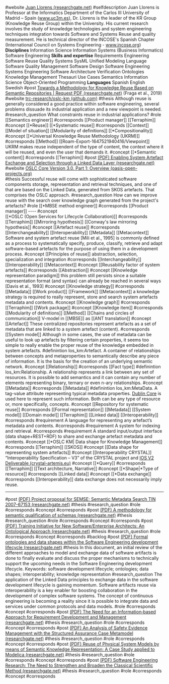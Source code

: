 #website [Juan Llorens (researchgate.net)](https://www.researchgate.net/profile/Juan-Llorens)
#selfdescription Juan Llorens is Professor at the Informatics Department of the Carlos III University of Madrid – Spain (www.uc3m.es), Dr. Llorens is the leader of the KR Group (Knowledge Reuse Group) within the University. His current research involves the study of knowledge technologies and system engineering techniques integration towards Software and Systems Reuse and quality measurement. He is technical director of the INCOSE's Spanish Chapter (International Council on Systems Engineering - www.incose.org)
	**Disciplines**
		Information Science
		Information Systems (Business Informatics)
		Software Engineering
	**Skills and expertise**
		Requirements Engineering
		Software Reuse
		Quality Systems
		SysML
		Unified Modeling Language
		Software Quality Management
		Software Design
		Software Engineering
		Systems Engineering
		Software Architecture
		Verification
		Ontologies
		Knowledge Management
		Thesauri
		Use Cases
		Semantics
		Information Science
		Object-Oriented Programming
	**Languages**
		Spanish
		English
		Swedish
#post [Towards a Methodology for Knowledge Reuse Based on Semantic Repositories | Request PDF (researchgate.net)](https://www.researchgate.net/publication/325609127_Towards_a_Methodology_for_Knowledge_Reuse_Based_on_Semantic_Repositories)
	(Fraga et al., 2019)
	#website  [trc-research/oslc-km (github.com)](https://github.com/trc-research/oslc-km)
	#thesis Although reuse is generally considered a good practice within software engineering, several problems dissuade its industrial application and a new viewpoint is needed.
	#research_question  What constraints reuse in industrial applications?
	#role [[Semantics engineer]] #corresponds  [[Product manager]] [[Terraphim]]
	#concept [[*Reuse]] [[*Systematic reuse]] #corresponds  [[Context]] [[Model of situation]] [[Modularity of definitions]] [[*Compositionality]]
	#concept  [[*Universal Knowledge Reuse Methodology (UKRM)]] #corresponds [[Method]] [[Roam-Export-1647521940416/Viewpoint]] UKRM makes reuse independent of the type of content, the context where it will be reused, and even the user that demands it.
	#concept [[*Semantic content]] #corresponds  [[Terraphim]]
#post [(PDF) Enabling System Artefact Exchange and Selection through a Linked Data Layer (researchgate.net)](https://www.researchgate.net/publication/330293084_Enabling_System_Artefact_Exchange_and_Selection_through_a_Linked_Data_Layer)
	#website [OSLC Core Version 3.0. Part 1: Overview (oasis-open-projects.org)](https://docs.oasis-open-projects.org/oslc-op/core/v3.0/os/oslc-core.html)	
	#thesis Successful reuse will come with sophisticated software components storage, representation and retrieval techniques, and one of that are based on the Linked Data, generated from SKOS artefacts. That comprises the OSLC approach.
	#research_question  How can we improve reuse with the search over knowledge graph generated from the project's artefacts? 
	#role [[*MBSE method engineer]] #corresponds  [[Product manager]]
	----
	#concept  [[*OSLC (Open Services for Lifecycle Collaboration)]]  #corresponds [[Terraphim]] [[Mirroring hypothesis]] [[Conway's law mirroring hypothesis]]
		#concept  [[Artefact reuse]] #corresponds  [[Interchangeability]] [[Interoperability]] [[Metadata]] [[Metacontext]]
		Software and system artefact reuse [Mili et al., 1995] is commonly defined as a process to systematically specify, produce, classify, retrieve and adapt software-based artefacts for the purpose of using them in a development process.
		#concept [[Principles of reuse]] abstraction, selection, specialization and integration #corresponds  [[Interchangeability]] [[Interoperability]] [[Metacontext]]
		#concept [[Reusability factor of system artefacts]]  #corresponds  [[Abstraction]]
		#concept [[Knowledge representation paradigm]] this problem still persists since a suitable representation format (and syntax) can already be reached in several ways [Davis et al., 1993]
			#concept  [[Knowledge strategy]] #corresponds  [[Metadata]] [[Work product]] [[Framework]] [[Metacontext]] a knowledge strategy is required to really represent, store and search system artefacts metadata and contents.
			#concept [[Knowledge graph]] #corresponds [[Terraphim]] [[Work package]]
			#concept [[Knowledge item]] #corresponds  [[Modularity of definitions]] [[Method]] [[Chains and circles of communication]] V-model in [[MBSE]] as [[ANT translation]]
				#concept  [[Artefact]] These centralized repositories represent artefacts as a set of metadata that are linked to a system artefact (content). #corresponds  [[System model]]
						Although in some cases, the use of metadata can be useful to look up artefacts by filtering certain properties, it seems too simple to really enable the proper reuse of the knowledge embedded in system artefacts.
					#definintion Ios_km:Artefact. A container of relationships between concepts and metaproperties to semantically describe any piece of information. It is the basis for the creation of an underlying semantic network.
			#concept  [[Relationship]]	 #corresponds  [[Fact type]]
				#definintion  Ios_km:Relationship. A relationship represents a link between any set of resources. It is possible to add semantics and it can contain any number of elements representing binary, ternary or even n-ary relationships.
			#concept  [[Metadata]] #corresponds  [[Metadata]]
				#definintion  Ios_km:MetaData. A tag-value attribute representing typical metadata properties. [Dublin Core](https://www.dublincore.org/specifications/dublin-core/) is used here to represent such information. Both can be any type of resource or, more specifically, concepts.
			#concept  [[Repository for systematic reuse]] #corresponds  [[Formal representation]] [[Metadata]] [[System model]] [[Domain model]] [[Terraphim]] [[Linked data]] [[Interoperability]]
				#corresponds  #requirement A language for representing any artefact’s metadata and contents.
				#corresponds  #requirement  A system for indexing and retrieval.
				#corresponds  #requirement  A standard input/output interface (data shape+REST+RDF) to share and exchange artefact metadata and contents.
				#concept  [[*OSLC KM| Data shape for Knowledge Management]] #corresponds  [[Terraphim]] [[SKOS]]
				#concept  [[Data shape for representing system artefacts]]
				#concept  [[Interoperability CRYSTAL]] “Interoperability Specification – V3” of the CRYSTAL project and [IOS V2 Deliverable (crystal-artemis.eu)](https://www.crystal-artemis.eu/fileadmin/user_upload/Deliverables/CRYSTAL_D_601_023_v3.0.pdf)
				#concept  [[*Query]] #corresponds  [[Terraphim]] [[Text architecture, Narrative]]
			#concept  [[*Shape|*Type of resource]] #corresponds  [[Linked data]]
			#concept  [[*Data exchange]] #corresponds  [[Interoperability]] data exchange does not necessarily imply reuse.

-----
#post [(PDF) Project proposal for SEMSE: Semantic Metadata Search TIN 2007-67153 (researchgate.net)](https://www.researchgate.net/publication/220046062_SEMSE_Semantic_Metadata_Search_TIN_2007-67153)
	#thesis 
	#research_question 
	#role #corresponds 
	#concept #corresponds 
#post [(PDF) A methodology for semantic qualification of schemas (researchgate.net)](https://www.researchgate.net/publication/220046035_A_methodology_for_semantic_qualification_of_schemas)
	#thesis 
	#research_question 
	#role #corresponds 
	#concept #corresponds 
#post [(PDF) Training Initiative for New Software/Enterprise Architects: An Ontological Approach (researchgate.net)](https://www.researchgate.net/publication/220864868_Training_Initiative_for_New_SoftwareEnterprise_Architects_An_Ontological_Approach)
	#thesis 
	#research_question 
	#role #corresponds 
	#concept #corresponds 
#backlog 
	#post [(PDF) Formal ontologies and data shapes within the Software Engineering development lifecycle (researchgate.net)](https://www.researchgate.net/publication/335152945_Formal_ontologies_and_data_shapes_within_the_Software_Engineering_development_lifecycle)
		#thesis In this document, an initial review of the different approaches to model and exchange data of software artifacts is done to finally evaluate and discuss the proper mechanisms to technically support the upcoming needs in the Software Engineering development lifecycle. Keywords: software development lifecycle; ontologies; data shapes; interoperability; knowledge representation
		#research_question The application of the Linked Data principles to exchange data in the software development lifecycle is gaining momentum. Software artifacts reuse via interoperability is a key enabler for boosting collaboration in the development of complex software systems. The concept of continuous engineering is becoming a reality since it is possible to integrate data and services under common protocols and data models.
		#role #corresponds 
		#concept #corresponds 
	#post [(PDF) The Need for an Information‐based Approach for Requirement Development and Management (researchgate.net)](https://www.researchgate.net/publication/336108789_The_Need_for_an_Information-based_Approach_for_Requirement_Development_and_Management)
		#thesis 
		#research_question 
		#role #corresponds 
		#concept #corresponds 
	#post [(PDF) An Analysis of Safety Evidence Management with the Structured Assurance Case Metamodel (researchgate.net)](https://www.researchgate.net/publication/309005707_An_Analysis_of_Safety_Evidence_Management_with_the_Structured_Assurance_Case_Metamodel)
		#thesis 
		#research_question 
		#role #corresponds 
		#concept #corresponds 
	#post [(PDF) Reuse of Physical System Models by means of Semantic Knowledge Representation: A Case Study applied to Modelica (researchgate.net)](https://www.researchgate.net/publication/300466040_Reuse_of_Physical_System_Models_by_means_of_Semantic_Knowledge_Representation_A_Case_Study_applied_to_Modelica)
		#thesis 
		#research_question 
		#role #corresponds 
		#concept #corresponds 
	#post [(PDF) Software Engineering Research: The Need to Strengthen and Broaden the Classical Scientific Method (researchgate.net)](https://www.researchgate.net/publication/220046077_Software_engineering_research_The_need_to_strengthen_and_broaden_the_classical_scientific_method)
	#thesis 
	#research_question 
	#role #corresponds 
	#concept #corresponds

